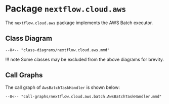
# Package `nextflow.cloud.aws`

The `nextflow.cloud.aws` package implements the AWS Batch executor.

## Class Diagram

```mermaid
--8<-- "class-diagrams/nextflow.cloud.aws.mmd"
```

!!! note
    Some classes may be excluded from the above diagrams for brevity.

## Call Graphs

The call graph of `AwsBatchTaskHandler` is shown below:

```mermaid
--8<-- "call-graphs/nextflow.cloud.aws.batch.AwsBatchTaskHandler.mmd"
```

